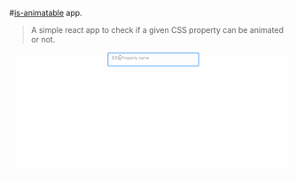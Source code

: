 #[is-animatable](https://github.com/hemanth/is-animatable) app.
> A simple react app to check if a given CSS property can be animated or not.

![](./is-animatable.gif)